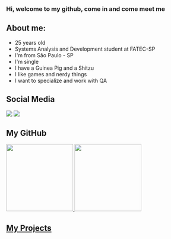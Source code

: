 ### Hi, welcome to my github, come in and come meet me

## About me:

  - 25 years old
  - Systems Analysis and Development student at FATEC-SP
  - I'm from São Paulo - SP
  - I'm single
  - I have a Guinea Pig and a Shitzu
  - I like games and nerdy things
  - I want to specialize and work with QA
  
## **Social Media**

<div>
<a href="https://instagram.com/_krazeman" target="_blank"><img src="https://img.shields.io/badge/-Instagram-%23E4405F?style=for-the-badge&logo=instagram&logoColor=white" target="_blank"></a>
<a href="https://www.linkedin.com/in/lhnl007hm" target="_blank"><img src="https://img.shields.io/badge/-LinkedIn-%230077B5?style=for-the-badge&logo=linkedin&logoColor=white" target="_blank"></a>   
</div>

## **My GitHub**

<div>
<a href="https://github.com/lhnl007hm">
<img height="180em" src="https://github-readme-stats.vercel.app/api/top-langs/?username=lhnl007hm&layout=compact&langs_count=7&theme=vision-friendly-dark"/>
<img height="180em" src="https://github-readme-stats.vercel.app/api?username=lhnl007hm&show_icons=true&theme=vision-friendly-dark"/>
</div>


## **My Projects**



